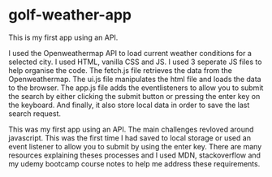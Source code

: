 # golf-weather-app

This is my first app using an API. 

I used the Openweathermap API to load current weather conditions for a selected city. I used HTML, vanilla CSS and JS. I used 3 seperate JS files to help organise the code.
The fetch.js file retrieves the data from the Openweathermap. The ui.js file manipulates the html file and loads the data to the browser. The app.js file adds the eventlisteners
to allow you to submit the search by either clicking the submit button or pressing the enter key on the keyboard. And finally, it also store local data in order to save the last
search request. 

This was my first app using an API. The main challenges revloved around javascript. This was the first time I had saved to local storage or used an event listener to allow
you to submit by using the enter key. There are many resources explaining theses processes and I used MDN, stackoverflow and my udemy bootcamp course notes to help me 
address these requirements. 
